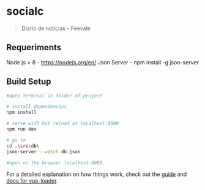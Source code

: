 # socialc

> Diario de noticias - Feevale

## Requeriments

Node js > 8 - https://nodejs.org/en/
Json Server - npm install -g json-server

## Build Setup

``` bash
#open terminal in folder of project

# install dependencies
npm install

# serve with hot reload at localhost:8080
npm run dev 

# go to
cd .\src\db\
json-server --watch db.json

#open on the browser localhost:8080
```

For a detailed explanation on how things work, check out the [guide](http://vuejs-templates.github.io/webpack/) and [docs for vue-loader](http://vuejs.github.io/vue-loader).
